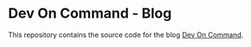 <!-- @format -->

# Dev On Command - Blog

This repository contains the source code for the blog [Dev On Command](https://devoncommand.com).

